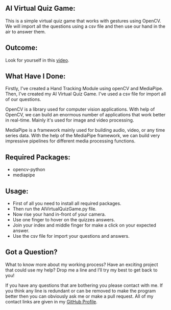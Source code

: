 ## AI Virtual Quiz Game:
This is a simple virtual quiz game that works with gestures using OpenCV. We will import all the questions using a csv file and then use our hand in the air to answer them.


## Outcome:
Look for yourself in this <a href="#">video</a>.


## What Have I Done:
Firstly, I've created a Hand Tracking Module using openCV and MediaPipe. Then, I've created my AI Virtual Quiz Game. I've used a csv file for import all of our questions.

OpenCV is a library used for computer vision applications. With help of OpenCV, we can build an enormous number of applications that work better in real-time. Mainly it's used for image and video processing.

MediaPipe is a framework mainly used for building audio, video, or any time series data. With the help of the MediaPipe framework, we can build very impressive pipelines for different media processing functions.


## Required Packages:
- opencv-python
- mediapipe


## Usage:
- First of all you need to install all required packages. 
- Then run the AIVirtualQuizGame.py file. 
- Now rise your hand in-front of your camera.
- Use one finger to hover on the quizzes answers.
- Join your index and middle finger for make a click on your expected answer.
- Use the csv file for import your questions and answers.


## Got a Question?
What to know more about my working process? Have an exciting project that could use my help? Drop me a line and I’ll try my best to get back to you!

If you have any questions that are bothering you please contact with me. If you think any line is redundant or can be removed to make the program better then you can obviously ask me or make a pull request. All of my contact links are given in my <a href="https://github.com/mdrakibulislam-zero/"> GitHub Profile</a>.
